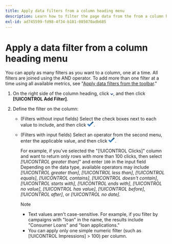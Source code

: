 ```yaml
---
title: Apply data filters from a column heading menu
description: Learn how to filter the page data from the from a column heading menu.
exl-id: ad745599-fd98-4f34-b181-085070adb685
---
```

# Apply a data filter from a column heading menu

You can apply as many filters as you want to a column, one at a time. All filters are joined using the AND operator. To add more than one filter at a time using all available metrics, see "[Apply data filters from the toolbar](column-filter-apply-from-toolbar.md)."

1. On the right side of the column heading, click ![Down arrow](/help/search-social-commerce/assets/arrow-down-dropdown.png "Down arrow"), and then click **[!UICONTROL Add Filter]**.

1. Define the filter on the column:

   * (Filters without input fields) Select the check boxes next to each value to include, and then click ![Update Filter](/help/search-social-commerce/assets/select.png "Update Filter").

   * (Filters with input fields) Select an operator from the second menu, enter the applicable value, and then click ![Update Filter](/help/search-social-commerce/assets/select.png "Update Filter").
   
     For example, if you've selected the "[!UICONTROL Clicks]" column and want to return only rows with more than 100 clicks, then select *[!UICONTROL greater than]*" and enter `100` in the input field Depending on the data type, available operators may include *[!UICONTROL greater than]*, *[!UICONTROL less than]*, *[!UICONTROL equals]*, *[!UICONTROL contains]*, *[!UICONTROL doesn't contain]*, *[!UICONTROL starts with]*, *[!UICONTROL ends with]*, *[!UICONTROL no value]*, *[!UICONTROL has value]*, *[!UICONTROL before]*, *[!UICONTROL after]*, or *[!UICONTROL no date].*
     
     >[!NOTE]
     >
     >* Text values aren't case-sensitive. For example, if you filter by campaigns with "loan" in the name, the results include "Consumer Loans" and "loan applications."
     >* You can apply only one simple numeric filter (such as [!UICONTROL Impressions] \> 100) per column.

